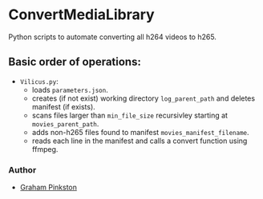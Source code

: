 # ConvertMediaLibrary

Python scripts to automate converting all h264 videos to h265.

## Basic order of operations:
* `Vilicus.py`:
    - loads `parameters.json`.
    - creates (if not exist) working directory `log_parent_path` and deletes manifest (if exists).
    - scans files larger than `min_file_size` recursivley starting at `movies_parent_path`.
    - adds non-h265 files found to manifest `movies_manifest_filename`.
    - reads each line in the manifest and calls a convert function using ffmpeg.

### Author
- [Graham Pinkston](https://github.com/avelis26)
